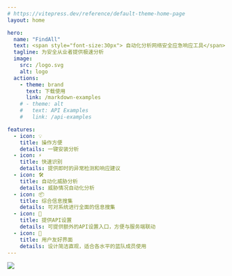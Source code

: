 ```yaml
---
# https://vitepress.dev/reference/default-theme-home-page
layout: home

hero:
  name: "FindAll"
  text: <span style="font-size:30px"> 自动化分析网络安全应急响应工具</span>
  tagline: 为安全从业者提供极速分析
  image:
    src: /logo.svg
    alt: logo
  actions:
    - theme: brand
      text: 下载使用
      link: /markdown-examples
    # - theme: alt
    #   text: API Examples
    #   link: /api-examples

features:
  - icon: 💡
    title: 操作方便
    details: 一键安装分析
  - icon: ⚡️
    title: 快速识别
    details: 提供即时的异常检测和响应建议
  - icon: 🛠️
    title: 自动化威胁分析
    details: 威胁情况自动化分析
  - icon: 📦
    title: 综合信息搜集
    details: 可对系统进行全面的信息搜集
  - icon: 🔑
    title: 提供API设置
    details: 可提供额外的API设置入口，方便与服务端联动
  - icon: 🎨
    title: 用户友好界面
    details: 设计简洁直观，适合各水平的蓝队成员使用
---
```


<div class="home-img-content"> <img class="home-img" src="./preview.jpg" /> </div>

